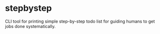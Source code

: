 # stepbystep
CLI tool for printing simple step-by-step todo list for guiding humans to get jobs done systematically.


